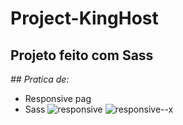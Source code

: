 # Project-KingHost

## **Projeto feito com Sass**


*## Pratica de:*
 - Responsive pag
 - Sass
![responsive](https://user-images.githubusercontent.com/104803451/170848840-1a1c3569-5ab7-4a5c-8a20-7267fbbbf235.png)
![responsive--x](https://user-images.githubusercontent.com/104803451/170848842-1899ec86-3af4-4049-8682-1229a8666e36.png)
